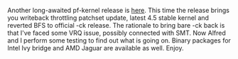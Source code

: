 Another long-awaited pf-kernel release is [here](https://pf.natalenko.name/sources/4.5/patch-4.5-pf4.xz). This time the release brings you writeback throttling patchset update, latest 4.5 stable kernel and reverted BFS to official -ck release. The rationale to bring bare -ck back is that I've faced some VRQ issue, possibly connected with SMT. Now Alfred and I perform some testing to find out what is going on. Binary packages for Intel Ivy bridge and AMD Jaguar are available as well. Enjoy.
